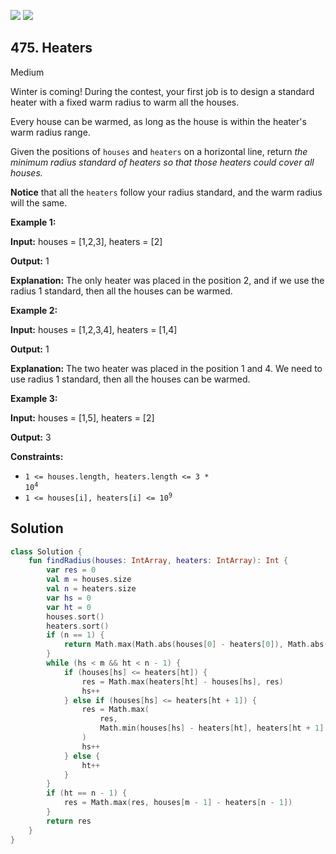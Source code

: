 [![](https://img.shields.io/github/stars/javadev/LeetCode-in-Kotlin?label=Stars&style=flat-square)](https://github.com/javadev/LeetCode-in-Kotlin)
[![](https://img.shields.io/github/forks/javadev/LeetCode-in-Kotlin?label=Fork%20me%20on%20GitHub%20&style=flat-square)](https://github.com/javadev/LeetCode-in-Kotlin/fork)

## 475\. Heaters

Medium

Winter is coming! During the contest, your first job is to design a standard heater with a fixed warm radius to warm all the houses.

Every house can be warmed, as long as the house is within the heater's warm radius range.

Given the positions of `houses` and `heaters` on a horizontal line, return _the minimum radius standard of heaters so that those heaters could cover all houses._

**Notice** that all the `heaters` follow your radius standard, and the warm radius will the same.

**Example 1:**

**Input:** houses = [1,2,3], heaters = [2]

**Output:** 1

**Explanation:** The only heater was placed in the position 2, and if we use the radius 1 standard, then all the houses can be warmed.

**Example 2:**

**Input:** houses = [1,2,3,4], heaters = [1,4]

**Output:** 1

**Explanation:** The two heater was placed in the position 1 and 4. We need to use radius 1 standard, then all the houses can be warmed.

**Example 3:**

**Input:** houses = [1,5], heaters = [2]

**Output:** 3

**Constraints:**

*   <code>1 <= houses.length, heaters.length <= 3 * 10<sup>4</sup></code>
*   <code>1 <= houses[i], heaters[i] <= 10<sup>9</sup></code>

## Solution

```kotlin
class Solution {
    fun findRadius(houses: IntArray, heaters: IntArray): Int {
        var res = 0
        val m = houses.size
        val n = heaters.size
        var hs = 0
        var ht = 0
        houses.sort()
        heaters.sort()
        if (n == 1) {
            return Math.max(Math.abs(houses[0] - heaters[0]), Math.abs(houses[m - 1] - heaters[0]))
        }
        while (hs < m && ht < n - 1) {
            if (houses[hs] <= heaters[ht]) {
                res = Math.max(heaters[ht] - houses[hs], res)
                hs++
            } else if (houses[hs] <= heaters[ht + 1]) {
                res = Math.max(
                    res,
                    Math.min(houses[hs] - heaters[ht], heaters[ht + 1] - houses[hs])
                )
                hs++
            } else {
                ht++
            }
        }
        if (ht == n - 1) {
            res = Math.max(res, houses[m - 1] - heaters[n - 1])
        }
        return res
    }
}
```